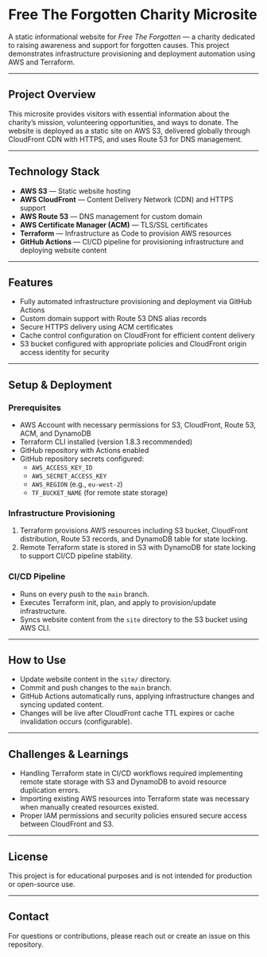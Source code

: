 # Free The Forgotten Charity Microsite

A static informational website for *Free The Forgotten* — a charity dedicated to raising awareness and support for forgotten causes. This project demonstrates infrastructure provisioning and deployment automation using AWS and Terraform.

---

## Project Overview

This microsite provides visitors with essential information about the charity’s mission, volunteering opportunities, and ways to donate. The website is deployed as a static site on AWS S3, delivered globally through CloudFront CDN with HTTPS, and uses Route 53 for DNS management.

---

## Technology Stack

- **AWS S3** — Static website hosting  
- **AWS CloudFront** — Content Delivery Network (CDN) and HTTPS support  
- **AWS Route 53** — DNS management for custom domain  
- **AWS Certificate Manager (ACM)** — TLS/SSL certificates  
- **Terraform** — Infrastructure as Code to provision AWS resources  
- **GitHub Actions** — CI/CD pipeline for provisioning infrastructure and deploying website content  

---

## Features

- Fully automated infrastructure provisioning and deployment via GitHub Actions  
- Custom domain support with Route 53 DNS alias records  
- Secure HTTPS delivery using ACM certificates  
- Cache control configuration on CloudFront for efficient content delivery  
- S3 bucket configured with appropriate policies and CloudFront origin access identity for security  

---

## Setup & Deployment

### Prerequisites

- AWS Account with necessary permissions for S3, CloudFront, Route 53, ACM, and DynamoDB  
- Terraform CLI installed (version 1.8.3 recommended)  
- GitHub repository with Actions enabled  
- GitHub repository secrets configured:
  - `AWS_ACCESS_KEY_ID`
  - `AWS_SECRET_ACCESS_KEY`
  - `AWS_REGION` (e.g., `eu-west-2`)
  - `TF_BUCKET_NAME` (for remote state storage)

### Infrastructure Provisioning

1. Terraform provisions AWS resources including S3 bucket, CloudFront distribution, Route 53 records, and DynamoDB table for state locking.  
2. Remote Terraform state is stored in S3 with DynamoDB for state locking to support CI/CD pipeline stability.  

### CI/CD Pipeline

- Runs on every push to the `main` branch.  
- Executes Terraform init, plan, and apply to provision/update infrastructure.  
- Syncs website content from the `site` directory to the S3 bucket using AWS CLI.  

---

## How to Use

- Update website content in the `site/` directory.  
- Commit and push changes to the `main` branch.  
- GitHub Actions automatically runs, applying infrastructure changes and syncing updated content.  
- Changes will be live after CloudFront cache TTL expires or cache invalidation occurs (configurable).  

---

## Challenges & Learnings

- Handling Terraform state in CI/CD workflows required implementing remote state storage with S3 and DynamoDB to avoid resource duplication errors.  
- Importing existing AWS resources into Terraform state was necessary when manually created resources existed.  
- Proper IAM permissions and security policies ensured secure access between CloudFront and S3.  

---

## License

This project is for educational purposes and is not intended for production or open-source use.

---

## Contact

For questions or contributions, please reach out or create an issue on this repository.

